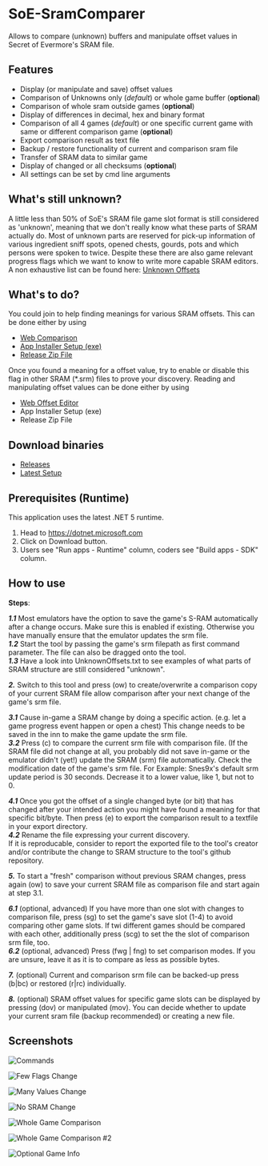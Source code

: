 # SoE-SramComparer
Allows to compare (unknown) buffers and manipulate offset values in Secret of Evermore's SRAM file.

## Features
* Display (or manipulate and save) offset values
* Comparison of Unknowns only (*default*) or whole game buffer (**optional**)
* Comparison of whole sram outside games (**optional**)
* Display of differences in decimal, hex and binary format
* Comparison of all 4 games (*default*) or one specific current game with same or different comparison game (**optional**)
* Export comparison result as text file
* Backup / restore functionality of current and comparison sram file
* Transfer of SRAM data to similar game 
* Display of changed or all checksums (**optional**)
* All settings can be set by cmd line arguments

## What's still unknown?
A little less than 50% of SoE's SRAM file game slot format is still considered as 'unknown', meaning that we don't really know what these parts of SRAM actually do.
Most of unknown parts are reserved for pick-up information of various ingredient sniff spots, opened chests, gourds, pots and which persons were spoken to twice. Despite these there are also game relevant progress flags which we want to know to write more capable SRAM editors.
A non exhaustive list can be found here:
[Unknown Offsets](https://raw.githubusercontent.com/CleanCodeX/SramComparer.SoE/master/UnknownOffsets.txt)

## What's to do?
You could join to help finding meanings for various SRAM offsets.
This can be done either by using 

* [Web Comparison](http://compare.xeth.de) 
* [App Installer Setup (exe)](http://xeth.de/Releases/Comparer-SoE/setup.exe) 
* [Release Zip File](http://xeth.de/Releases/SramComparer)

Once you found a meaning for a offset value, try to enable or disable this flag in other SRAM (*.srm) files to prove your discovery. 
Reading and manipulating offset values can be done either by using  

* [Web Offset Editor](http://offset.xeth.de) 
* App Installer Setup (exe)
* Release Zip File

## Download binaries
* [Releases](http://xeth.de/Releases/SramComparer)
* [Latest Setup](http://xeth.de/Releases/Comparer-SoE/setup.exe)

## Prerequisites (Runtime)
This application uses the latest .NET 5 runtime.

1) Head to https://dotnet.microsoft.com
2) Click on Download button.
3) Users see "Run apps - Runtime" column, coders see "Build apps - SDK" column.

## How to use
**Steps**:

***1.1*** Most emulators have the option to save the game's S-RAM automatically after a change occurs.
     Make sure this is enabled if existing. Otherwise you have manually ensure that the emulator updates
     the srm file.  
***1.2*** Start the tool by passing the game's srm filepath as first command parameter. The file can also be
     dragged onto the tool.  
***1.3*** Have a look into UnknownOffsets.txt to see examples of what parts of SRAM structure are still
     considered "unknown".  

***2.***   Switch to this tool and press (ow) to create/overwrite a comparison copy of your current SRAM file allow
     comparison after your next change of the game's srm file.

***3.1*** Cause in-game a SRAM change by doing a specific action. (e.g. let a game progress event happen or
    open a chest) This change needs to be saved in the inn to make the game update the srm file.  
***3.2*** Press (c) to compare the current srm file with comparison file.
     (If the SRAM file did not change at all, you probably did not save in-game or the emulator didn't
     (yet!) update the SRAM (srm) file automatically. Check the modification date of the game's srm file.
     For Example: Snes9x's default srm update period is 30 seconds. Decrease it to a lower value, like 1,
     but not to 0.

***4.1*** Once you got the offset of a single changed byte (or bit) that has changed after your intended action you might have found a meaning for that 
     specific bit/byte. Then press (e) to export the comparison result to a textfile in your export
     directory.  
***4.2*** Rename the file expressing your current discovery.  
     If it is reproducable, consider to report the exported file to the tool's creator
     and/or contribute the change to SRAM structure to the tool's github repository.

***5.***   To start a "fresh" comparison without previous SRAM changes, press again (ow) to save your current SRAM file
     as comparison file and start again at step 3.1.

***6.1*** (optional, advanced) If you have more than one slot with changes to comparison file, press (sg) to
     set the game's save slot (1-4) to avoid comparing other game slots. If twi different games should be
     compared with each other, additionally press (scg) to set the the slot of comparison srm file, too.  
***6.2*** (optional, advanced) Press (fwg | fng) to set comparison modes.
     If you are unsure, leave it as it is to compare as less as possible bytes.

***7.***   (optional) Current and comparison srm file can be backed-up press (b|bc) or restored (r|rc) individually.

***8.***   (optional) SRAM offset values for specific game slots can be displayed by pressing (dov) or manipulated (mov). You can decide whether to update your current sram file (backup recommended) or creating a new file.

## Screenshots
![Commands](https://raw.githubusercontent.com/CleanCodeX/SramComparer.SoE/master/Media/Cmd.png "Commands")

![Few Flags Change](https://raw.githubusercontent.com/CleanCodeX/SramComparer.SoE/master/Media/FewFlagsChange.png "Few Flags Change")

![Many Values Change](https://raw.githubusercontent.com/CleanCodeX/SramComparer.SoE/master/Meta/ManyValuesChange.png "Many Values Change")

![No SRAM Change](https://raw.githubusercontent.com/CleanCodeX/SramComparer.SoE/master/Media/NoChange.png "No SRAM Change")

![Whole Game Comparison](https://raw.githubusercontent.com/CleanCodeX/SramComparer.SoE/master/Media/WholeGameComparison.png "Whole Game Comparison")

![Whole Game Comparison #2](https://raw.githubusercontent.com/CleanCodeX/SramComparer.SoE/master/Media/WholeGameComparison2.png "Whole Game Comparison #2")

![Optional Game Info](https://raw.githubusercontent.com/CleanCodeX/SramComparer.SoE/master/Media/OptionalGameInfo.png "Optional Game Info")
